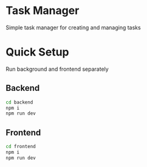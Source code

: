 # Task Manager
Simple task manager for creating and managing tasks

# Quick Setup
Run background and frontend separately

## Backend
```bash
cd backend
npm i
npm run dev
```

## Frontend
```bash
cd frontend
npm i
npm run dev
```